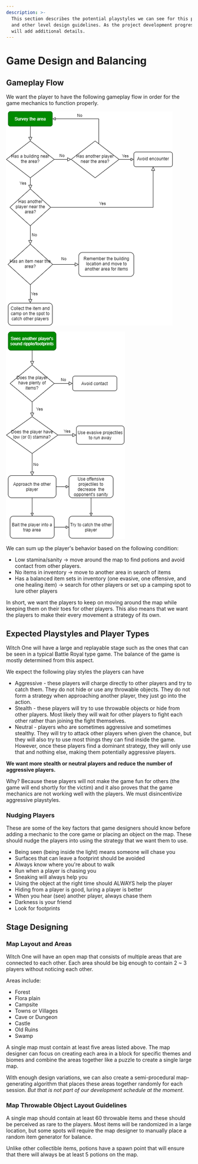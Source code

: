 ```yaml
---
description: >-
  This section describes the potential playstyles we can see for this project
  and other level design guidelines. As the project development progresses, we
  will add additional details.
---
```


# Game Design and Balancing

## Gameplay Flow

We want the player to have the following gameplay flow in order for the game mechanics to function properly.

![](.gitbook/assets/stage-recon.png)

![](.gitbook/assets/player-encounter.png)

We can sum up the player's behavior based on the following condition:

* Low stamina/sanity -&gt; move around the map to find potions and avoid contact from other players.
* No items in inventory -&gt; move to another area in search of items
* Has a balanced item sets in inventory \(one evasive, one offensive, and one healing item\) -&gt; search for other players or set up a camping spot to lure other players

In short, we want the players to keep on moving around the map while keeping them on their toes for other players. This also means that we want the players to make their every movement a strategy of its own.

## Expected Playstyles and Player Types

Witch One will have a large and replayable stage such as the ones that can be seen in a typical Battle Royal type game. The balance of the game is mostly determined from this aspect.

We expect the following play styles the players can have

* Aggressive - these players will charge directly to other players and try to catch them. They do not hide or use any throwable objects. They do not form a strategy when approaching another player, they just go into the action.
* Stealth - these players will try to use throwable objects or hide from other players. Most likely they will wait for other players to fight each other rather than joining the fight themselves.
* Neutral - players who are sometimes aggressive and sometimes stealthy. They will try to attack other players when given the chance, but they will also try to use most things they can find inside the game. However, once these players find a dominant strategy, they will only use that and nothing else, making them potentially aggressive players.

**We want more stealth or neutral players and reduce the number of aggressive players.**

Why? Because these players will not make the game fun for others \(the game will end shortly for the victim\) and it also proves that the game mechanics are not working well with the players. We must disincentivize aggressive playstyles.

### Nudging Players

These are some of the key factors that game designers should know before adding a mechanic to the core game or placing an object on the map. These should nudge the players into using the strategy that we want them to use.

* Being seen \(being inside the light\) means someone will chase you
* Surfaces that can leave a footprint should be avoided
* Always know where you're about to walk
* Run when a player is chasing you
* Sneaking will always help you
* Using the object at the right time should ALWAYS help the player
* Hiding from a player is good, luring a player is better
* When you hear \(see\) another player, always chase them
* Darkness is your friend
* Look for footprints

## Stage Designing

### Map Layout and Areas

Witch One will have an open map that consists of multiple areas that are connected to each other. Each area should be big enough to contain 2 ~ 3 players without noticing each other.

Areas include:

* Forest
* Flora plain
* Campsite
* Towns or Villages
* Cave or Dungeon
* Castle
* Old Ruins
* Swamp

A single map must contain at least five areas listed above. The map designer can focus on creating each area in a block for specific themes and biomes and combine the areas together like a puzzle to create a single large map.

With enough design variations, we can also create a semi-procedural map-generating algorithm that places these areas together randomly for each session. _But that is not part of our development schedule at the moment_.

### Map Throwable Object Layout Guidelines

A single map should contain at least 60 throwable items and these should be perceived as rare to the players. Most items will be randomized in a large location, but some spots will require the map designer to manually place a random item generator for balance.

Unlike other collectible items, potions have a spawn point that will ensure that there will always be at least 5 potions on the map.

